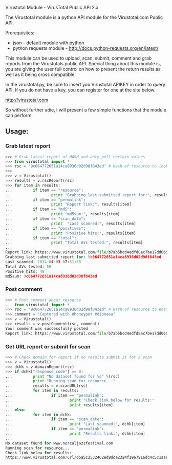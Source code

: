Virustotal Module - VirusTotal Public API 2.x

The Virustotal module is a python API module for the Virustotal.com Public API.

Prerequisites:
- json - default module with python
- python requests module - http://docs.python-requests.org/en/latest/

This module can be used to upload, scan, submit, comment and grab reports from the
Virustotals public API. Special thing about this module is, you are giving the
user full control on how to present the return results as well as it being cross
compatible.

In the virustotal.py, be sure to insert you Virustotal APIKEY in order to query
API. If you do not have a key, you can register for one at the site below.

http://virustotal.com

So without further adie, I will present a few simple functions that the module can
perform.

## Usage:
### Grab latest report
```python
>>> # Grab latest report of HASH and only pull certain values
>>> from virustotal import *
>>> rsc = "9c064772651a14ca8936d02d98f843ed" # Hash of resource to look up
>>>
>>> v = Virustotal()
>>> results = v.rscReport(rsc)
>>> for item in results:
...         if item == "resource":
...                 print "Grabbing last submitted report for:", results[item]
...         if item == "permalink":
...                 print "Report link:", results[item]
...         if item == "md5":
...                 print "md5sum:", results[item]
...         if item == "scan_date":
...                 print  "Last scanned:", results[item]
...         if item == "positives":
...                 print "Positive hits:", results[item]
...         if item == "total":
...                 print "Total AVs tested:", results[item]
...
Report link: https://www.virustotal.com/file/b7ab5bcd4edfd8ac7be17dd0650e01c4d519814784609851be9b2df571e501f3/analysis/1396511495/
Grabbing last submitted report for: 9c064772651a14ca8936d02d98f843ed
Last scanned: 2014-04-03 07:51:35
Total AVs tested: 50
Positive hits: 48
md5sum: 9c064772651a14ca8936d02d98f843ed
```

### Post comment
```python
>>> # Post comment about resource
... from virustotal import *
>>> rsc = "9c064772651a14ca8936d02d98f843ed" # Hash of resource to post comment about
>>> comment = "Captured with #honeypot #dionaea"
>>> v = Virustotal()
>>> results = v.postComment(rsc, comment)
Your comment was successfully posted
Report link: https://www.virustotal.com/file/b7ab5bcd4edfd8ac7be17dd0650e01c4d519814784609851be9b2df571e501f3/analysis/1396511495/
```

### Get URL report or submit for scan
```python
>>> # Check domain for report if no results submit it for a scan
>>> v = Virustotal()
>>> dchk = v.domainReport(rsc)
>>> if dchk["response_code"] == 0:
...         print "No dataset found for %s" %(rsc)
...         print "Running scan for resource..."
...         results = v.scanURL(rsc)
...         for item in results:
...                 if item == "permalink":
...                         print "Check link below for results:"
...                         print results[item]
... else:
...         for item in dchk:
...                 if item == "scan_date":
...                         print "Last scanned:", dchk[item]
...                 if item == "permalink":
...                         print "Results link:", dchk[item]
...
No dataset found for www.norcaljazzfestival.com
Running scan for resource...
Check link below for results:
https://www.virustotal.com/url/d5a5c2532462ed8dda2324f1967916dc4c5c1aa828dce4c5cd7459c8084f7084/analysis/1396592916/
```
